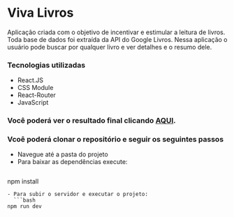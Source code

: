 # Viva Livros
Aplicação criada com o objetivo de incentivar e estimular a leitura de livros. Toda base de dados foi extraída da API do Google Livros. 
Nessa aplicação o usuário pode buscar por qualquer livro e ver detalhes e o resumo dele.

### Tecnologias utilizadas
- React.JS
- CSS Module
- React-Router
- JavaScript

### Você poderá ver o resultado final clicando <a href="https://vivalivros.netlify.app/">AQUI</a>.

### Vcoê poderá clonar o repositório e seguir os seguintes passos
- Navegue até a pasta do projeto
- Para baixar as dependências execute:
  ```bash
npm install
```
- Para subir o servidor e executar o projeto:
  ```bash
npm run dev
```
